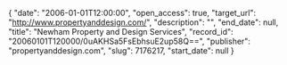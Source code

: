 {
  "date": "2006-01-01T12:00:00", 
  "open_access": true, 
  "target_url": "http://www.propertyanddesign.com/", 
  "description": "", 
  "end_date": null, 
  "title": "Newham Property and Design Services", 
  "record_id": "20060101T120000/0uAKHSa5FsEbhsuE2up58Q==", 
  "publisher": "propertyanddesign.com", 
  "slug": 7176217, 
  "start_date": null
}

